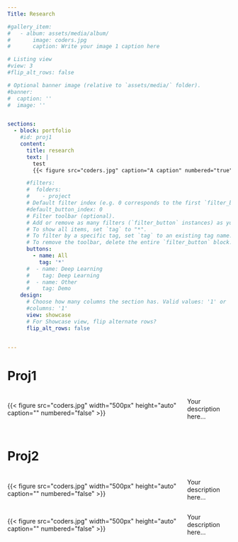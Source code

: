 ```yaml
---
Title: Research

#gallery_item:
#   - album: assets/media/album/
#       image: coders.jpg
#       caption: Write your image 1 caption here

# Listing view
#view: 3
#flip_alt_rows: false

# Optional banner image (relative to `assets/media/` folder).
#banner:
#  caption: ''
#  image: ''


sections:
  - block: portfolio
    #id: proj1
    content:
      title: research
      text: |
        test
        {{< figure src="coders.jpg" caption="A caption" numbered="true" >}}

      #filters:
      #  folders:
      #    - project
      # Default filter index (e.g. 0 corresponds to the first `filter_button` instance below).
      #default_button_index: 0
      # Filter toolbar (optional).
      # Add or remove as many filters (`filter_button` instances) as you like.
      # To show all items, set `tag` to "*".
      # To filter by a specific tag, set `tag` to an existing tag name.
      # To remove the toolbar, delete the entire `filter_button` block.
      buttons:
        - name: All
          tag: '*'
      #  - name: Deep Learning
      #    tag: Deep Learning
      #  - name: Other
      #    tag: Demo
    design:
      # Choose how many columns the section has. Valid values: '1' or '2'.
      #columns: '1'
      view: showcase
      # For Showcase view, flip alternate rows?
      flip_alt_rows: false


---
```

# Proj1
<div style="display: flex; align-items: center;">
    <div>
        {{< figure src="coders.jpg" width="500px" height="auto" caption="" numbered="false" >}}
    </div>
    <div style="margin-left: 20px;">
        <p>Your description here...</p>
    </div>
</div>

<div style="margin-bottom: 50px;"></div>

# Proj2
<div style="display: flex; align-items: center;">
    <div>
        {{< figure src="coders.jpg" width="500px" height="auto" caption="" numbered="false" >}}
    </div>
    <div style="margin-left: 20px;">
        <p>Your description here...</p>
    </div>
</div>


<div style="display: flex; align-items: center;">
    <div>
        {{< figure src="coders.jpg" width="500px" height="auto" caption="" numbered="false" >}}
    </div>
    <div style="margin-left: 20px;">
        <p>Your description here...</p>
    </div>
</div>
